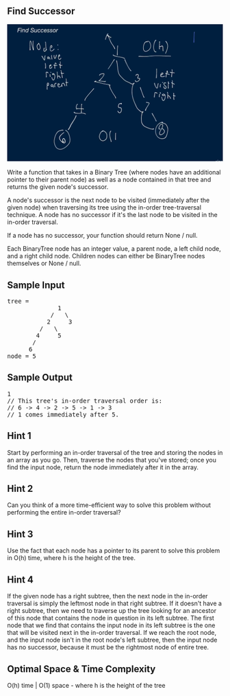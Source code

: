 ## Find Successor

![](./find_successor.PNG)

  Write a function that takes in a Binary Tree (where nodes have an additional
  pointer to their parent node) as well as a node contained in that tree and
  returns the given node's successor.

  A node's successor is the next node to be visited (immediately after the given
  node) when traversing its tree using the in-order tree-traversal technique. A
  node has no successor if it's the last node to be visited in the in-order
  traversal.

  If a node has no successor, your function should return None /
  null.

  Each BinaryTree node has an integer value, a
  parent node, a left child node, and a
  right child node. Children nodes can either be
  BinaryTree nodes themselves or None /
  null.

## Sample Input

<pre>
tree =
              1
            /   \
           2     3
         /   \
        4     5
       /
      6
node = 5
</pre>

## Sample Output

<pre>
1
// This tree's in-order traversal order is:
// 6 -&gt; 4 -&gt; 2 -&gt; 5 -&gt; 1 -&gt; 3
// 1 comes immediately after 5.
</pre>

## Hint 1

Start by performing an in-order traversal of the tree and storing the nodes in an array as you go. Then, traverse the nodes that you've stored; once you find the input node, return the node immediately after it in the array.

## Hint 2

Can you think of a more time-efficient way to solve this problem without performing the entire in-order traversal?

## Hint 3

Use the fact that each node has a pointer to its parent to solve this problem in O(h) time, where h is the height of the tree.

## Hint 4

If the given node has a right subtree, then the next node in the in-order traversal is simply the leftmost node in that right subtree. If it doesn't have a right subtree, then we need to traverse up the tree looking for an ancestor of this node that contains the node in question in its left subtree. The first node that we find that contains the input node in its left subtree is the one that will be visited next in the in-order traversal. If we reach the root node, and the input node isn't in the root node's left subtree, then the input node has no successor, because it must be the rightmost node of entire tree.

## Optimal Space & Time Complexity

O(h) time | O(1) space - where h is the height of the tree
